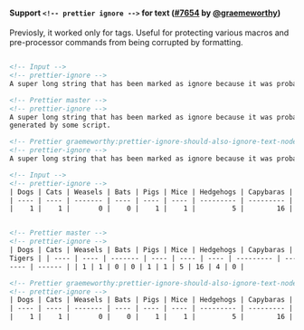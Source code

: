 #### Support `<!-- prettier ignore -->` for text ([#7654](https://github.com/prettier/prettier/pull/7654) by [@graemeworthy](https://github.com/graemeworthy))

Previosly, it worked only for tags. Useful for protecting various macros and pre-processor commands from being corrupted by formatting.

<!-- prettier-ignore -->
```html

<!-- Input --> 
<!-- prettier-ignore -->
A super long string that has been marked as ignore because it was probably generated by some script.

<!-- Prettier master -->
<!-- prettier-ignore -->
A super long string that has been marked as ignore because it was probably
generated by some script.

<!-- Prettier graemeworthy:prettier-ignore-should-also-ignore-text-nodes -->
<!-- prettier-ignore -->
A super long string that has been marked as ignore because it was probably generated by some script.

```

<!-- prettier-ignore -->
```html
<!-- Input -->
<!-- prettier-ignore -->
| Dogs | Cats | Weasels | Bats | Pigs | Mice | Hedgehogs | Capybaras | Rats | Tigers |
| ---- | ---- | ------- | ---- | ---- | ---- | --------- | --------- | ---- | ------ |
|    1 |    1 |       0 |    0 |    1 |    1 |         5 |        16 |    4 |      0 |


<!-- Prettier master -->
<!-- prettier-ignore -->
| Dogs | Cats | Weasels | Bats | Pigs | Mice | Hedgehogs | Capybaras | Rats |
Tigers | | ---- | ---- | ------- | ---- | ---- | ---- | --------- | --------- |
---- | ------ | | 1 | 1 | 0 | 0 | 1 | 1 | 5 | 16 | 4 | 0 |

<!-- Prettier graemeworthy:prettier-ignore-should-also-ignore-text-nodes -->
<!-- prettier-ignore -->
| Dogs | Cats | Weasels | Bats | Pigs | Mice | Hedgehogs | Capybaras | Rats | Tigers |
| ---- | ---- | ------- | ---- | ---- | ---- | --------- | --------- | ---- | ------ |
|    1 |    1 |       0 |    0 |    1 |    1 |         5 |        16 |    4 |      0 |

```
